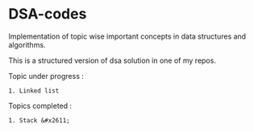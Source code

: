 # DSA-codes
Implementation of topic wise important concepts in data structures and algorithms.

This is a structured version of dsa solution in one of my repos.

Topic under progress :

```
1. Linked list
```

Topics completed :

```
1. Stack &#x2611;
```
